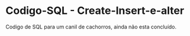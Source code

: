 # Codigo-SQL - Create-Insert-e-alter
Codigo de SQL para um canil de cachorros, ainda não esta concluído.

